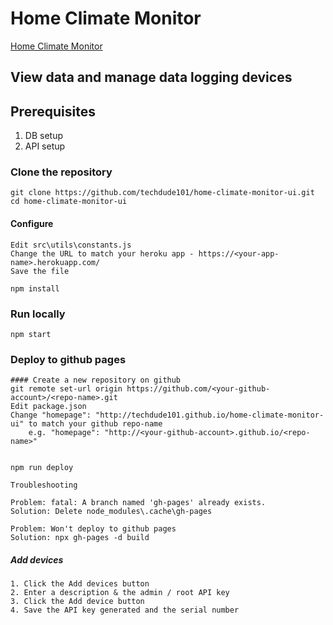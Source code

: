 # Home Climate Monitor
[Home Climate Monitor](https://techdude101.github.io/home-climate-monitor-ui/)

## View data and manage data logging devices

## Prerequisites
  1. DB setup
  2. API setup

### Clone the repository
	git clone https://github.com/techdude101/home-climate-monitor-ui.git
	cd home-climate-monitor-ui

#### Configure
	Edit src\utils\constants.js
	Change the URL to match your heroku app - https://<your-app-name>.herokuapp.com/
	Save the file
	
	npm install

### Run locally
	npm start
	
### Deploy to github pages
	#### Create a new repository on github
	git remote set-url origin https://github.com/<your-github-account>/<repo-name>.git
	Edit package.json
	Change "homepage": "http://techdude101.github.io/home-climate-monitor-ui" to match your github repo-name
		e.g. "homepage": "http://<your-github-account>.github.io/<repo-name>"
		
		
	npm run deploy
	
	Troubleshooting
	
	Problem: fatal: A branch named 'gh-pages' already exists.
	Solution: Delete node_modules\.cache\gh-pages
	
	Problem: Won't deploy to github pages
	Solution: npx gh-pages -d build
	
##### Add devices
	1. Click the Add devices button
	2. Enter a description & the admin / root API key
	3. Click the Add device button
	4. Save the API key generated and the serial number
